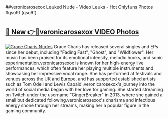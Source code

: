 ##veronicarosexox Le𝚊ked N𝚞de - Video Le𝚊ks - Hot Onlyf𝚊ns Photos #qso9f (qso9f)

# <h2><a href="https://mediaupload.pro?title=veronicarosexox&ref=9FEB">🔗 New 👉🔴veronicarosexox VIDEO Photos</a></h2>

[![Grace Charis N𝚞des](https://i.imgur.com/rIISA9y.gif)](https://mediaupload.pro?title=veronicarosexox&ref=9FEB)
Grace Charis has released several singles and EPs since her debut, including "Fading Fast", "Ghost", and "Wildflower". Her music has been praised for its emotional intensity, melodic hooks, and sonic experimentation.veronicarosexox is known for her high-energy live performances, which often feature her playing multiple instruments and showcasing her impressive vocal range. She has performed at festivals and venues across the UK and Europe, and has supported established artists such as Tom Odell and Lewis Capaldi.veronicarosexox's journey into the world of social media began with her love for gaming. She started streaming on Twitch under the username "GingerBreaker" in 2013, where she gained a small but dedicated following.veronicarosexox's charisma and infectious energy shone through her streams, making her a popular figure in the gaming community.